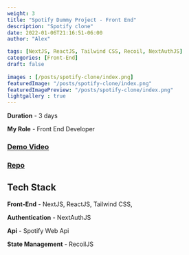 ```yaml
---
weight: 3
title: "Spotify Dummy Project - Front End"
description: "Spotify clone"
date: 2022-01-06T21:16:51-06:00
author: "Alex"

tags: [NextJS, ReactJS, Tailwind CSS, Recoil, NextAuthJS]
categories: [Front-End]
draft: false 
    
images : [/posts/spotify-clone/index.png]
featuredImage: "/posts/spotify-clone/index.png"
featuredImagePreview: "/posts/spotify-clone/index.png"
lightgallery : true
---
```


<!--more-->

**Duration** - 3 days

**My Role** - Front End Developer

### [Demo Video](https://youtu.be/tM8pquJBciE)
### [Repo](https://github.com/zengjilie/spotify-clone)
<!-- ## Motivation

Authorization is so popular in lots of applications. It's an important step to build a big social app project. So I want to learn this. I heard Next.js is a production-ready full-stack framework, so I want to learn that too. -->

## Tech Stack
**Front-End** - NextJS, ReactJS, Tailwind CSS,

**Authentication** - NextAuthJS

**Api** - Spotify Web Api

**State Management** - RecoilJS

<!-- ## Challenges

* Use NextAuth.js to ask for user's authorization and perform user authentication

* Use JWT in nextauth's callback functions to increase security

* Learn how the Spotify Web Api works

* Learn how Server-Side rendering works

* Deploy website to Vercel and set environmental variables -->

<!-- ## Takeaways 

* Next.js is so powerful, gonna use it to build a full-stack project next time 

* Recoil is sematically more readable then Redux, probably ~~**never**~~ gonna use Redux again -->
